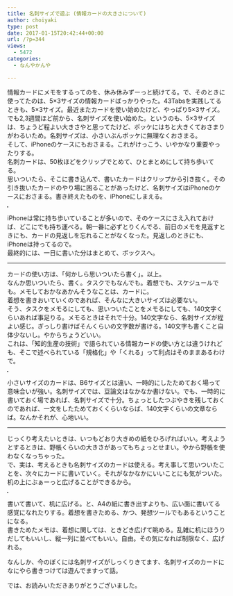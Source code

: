 ```yaml
---
title: 名刺サイズで遊ぶ (情報カードの大きさについて)
author: choiyaki
type: post
date: 2017-01-15T20:42:44+00:00
url: /?p=344
views:
  - 5472
categories:
  - なんやかんや

---
```

情報カードにメモをするってのを、休み休みずーっと続けてる。で、そのときに使ってたのは、5×3サイズの情報カードばっかりやった。43Tabsを実践してるときも、5×3サイズ。最近またカードを使い始めたけど、やっぱり5×3サイズ。  
でも2,3週間ほど前から、名刺サイズを使い始めた。というのも、5×3サイズは、ちょうど程よい大きさやと思ってたけど、ポッケにはちと大きくておさまりがわるいため。名刺サイズは、小さいぶんポッケに無理なくおさまる。  
そして、iPhoneのケースにもおさまる。これがけっこう、いやかなり重要やったりする。  
名刺カードは、50枚ほどをクリップでとめて、ひとまとめにして持ち歩いてる。  
思いついたら、そこに書き込んで、書いたカードはクリップから引き抜く。その引き抜いたカードのやり場に困ることがあったけど、名刺サイズはiPhoneのケースにおさまる。書き終えたものを、iPhoneにしまえる。

<a href="https://www.flickr.com/photos/57988299@N08/31468152154" target="_blank" rel="nofollow"><img src="https://i1.wp.com/farm1.static.flickr.com/418/31468152154_46b4290294.jpg?w=660" alt="" title="IMG_3404 by choiyaki, on Flickr" style="border: 1px solid black;" data-recalc-dims="1" /></a>

iPhoneは常に持ち歩いていることが多いので、そのケースにさえ入れておけば、どこにでも持ち運べる。朝一番に必ずとりくんでる、前日のメモを見返すときにも、カードの見返しを忘れることがなくなった。見返しのときにも、iPhoneは持ってるので。  
最終的には、一日に書いた分はまとめて、ボックスへ。

* * *

カードの使い方は、「何かしら思いついたら書く」。以上。  
なんか思いついたら、書く。タスクでもなんでも。着想でも、スケジュールでも。メモしておかなあかんそうなことは、カードに。  
着想を書きおいていくのであれば、そんなに大きいサイズは必要ない。  
そう、タスクをメモるにしても、思いついたことをメモるにしても、140文字くらいあれば事足りる。メモるときはそれで十分。140文字なら、名刺サイズが程よい感じ。ぎっしり書けばそんくらいの文字数が書ける。140文字も書くこと自体少ないし。やからちょうどいい。  
これは、「知的生産の技術」で語られている情報カードの使い方とは違うけれども、そこで述べられている「規格化」や「くれる」って利点はそのままあるわけで。

<a href="https://www.flickr.com/photos/57988299@N08/32270813396" target="_blank" rel="nofollow"><img src="https://i2.wp.com/farm1.static.flickr.com/477/32270813396_463c88b0fe.jpg?w=660" alt="" title="IMG_3403 by choiyaki, on Flickr" style="border: 1px solid black;" data-recalc-dims="1" /></a>

小さいサイズのカードは、B6サイズとは違い、一時的にしたためておく場って意味合いが強い。名刺サイズでは、豆論文はなかなか書けない。でも、一時的に書いておく場であれば、名刺サイズで十分。ちょっとしたつぶやきを残しておくのであれば、一文をしたためておくくらいならば、140文字くらいの文章ならば。なんかそれが、心地いい。

* * *

じっくり考えたいときは、いつもどおり大きめの紙をひろげればいい。考えようとするときは、野帳くらいの大きさがあってもちょっとせまい。やから野帳を使わなくなっちゃった。  
で、実は、考えるときも名刺サイズのカードは使える。考え事して思いついたことを、次々にカードに書いていく。それがなかなかにいいことにも気がついた。  
机の上にぶぁーっと広げることができるから。

<a href="https://www.flickr.com/photos/57988299@N08/31468150174" target="_blank" rel="nofollow"><img src="https://i1.wp.com/farm1.static.flickr.com/612/31468150174_ace54cd18c.jpg?w=660" alt="" title="IMG_3402 by choiyaki, on Flickr" style="border: 1px solid black;" data-recalc-dims="1" /></a>

書いて書いて、机に広げる。と、A4の紙に書き出すよりも、広い面に書いてる感覚になれたりする。着想を書きためる、かつ、発想ツールでもあるということになる。  
書きためたメモは、着想に関しては、ときどき広げて眺める。乱雑に机にほうりだしてもいいし、縦一列に並べてもいい。自由。その気になれば制限なく、広げれる。

なんしか、今のぼくには名刺サイズがしっくりきてます、名刺サイズのカードになにやら書きつけては遊んでますって話。

では、お読みいただきありがとうございました。